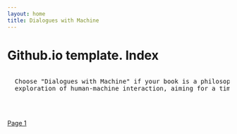 ```yaml
---
layout: home
title: Dialogues with Machine
---
```

# Github.io template. Index
<pre>
  
  Choose "Dialogues with Machine" if your book is a philosophical, poetic, or broad
  exploration of human-machine interaction, aiming for a timeless or abstract feel.
  
                                                                  - Machine
  
</pre>
[Page 1](./pages/page_1)
